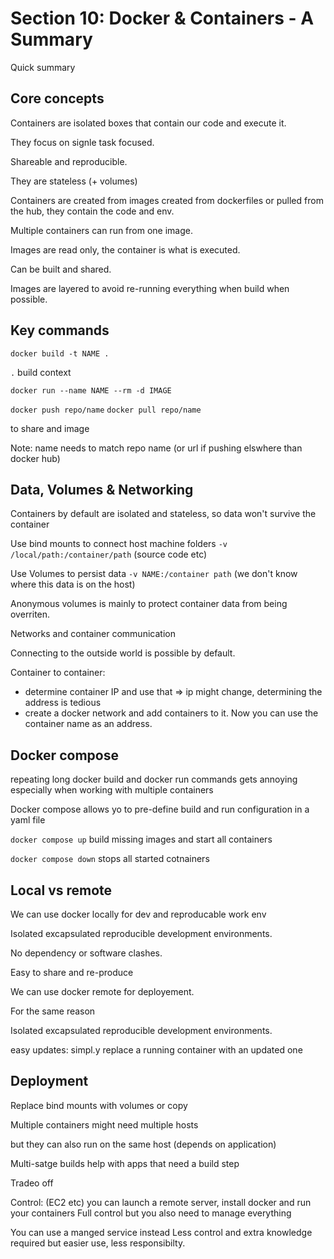 # Section 10: Docker & Containers - A Summary

Quick summary

## Core concepts

Containers are isolated boxes that contain our code and execute it. 

They focus on signle task focused.

Shareable and reproducible.

They are stateless (+ volumes)

Containers are created from images created from dockerfiles or pulled from the hub, they contain the code and env.

Multiple containers can run from one image. 

Images are read only, the container is what is executed.

Can be built and shared.

Images are layered to avoid re-running everything when build when possible. 

## Key commands

`docker build -t NAME .`

`.` build context

`docker run --name NAME --rm -d IMAGE`

`docker push repo/name` `docker pull repo/name`

to share and image

Note: name needs to match repo name (or url if pushing elswhere than docker hub)

## Data, Volumes & Networking

Containers by default are isolated and stateless, so data won't survive the container

Use bind mounts to connect host machine folders `-v /local/path:/container/path` (source code etc)

Use Volumes to persist data `-v NAME:/container path` (we don't know where this data is on the host)

Anonymous volumes is mainly to protect container data from being overriten.

Networks and container communication

Connecting to the outside world is possible by default.

Container to container: 
- determine container IP and use that => ip might change, determining the address is tedious
- create a docker network and add containers to it. Now you can use the container name as an address.

## Docker compose

repeating long docker build and docker run commands gets annoying especially when working with multiple containers

Docker compose allows yo to pre-define build and run configuration in a yaml file

`docker compose up` build missing images and start all containers

`docker compose down` stops all started cotnainers

## Local vs remote

We can use docker locally for dev and reproducable work env

Isolated excapsulated reproducible development environments.

No dependency or software clashes.

Easy to share and re-produce


We can use docker remote for deployement. 

For the same reason

Isolated excapsulated reproducible development environments.

easy updates: simpl.y replace a running container with an updated one

## Deployment

Replace bind mounts with volumes or copy

Multiple containers might need multiple hosts

but they can also run on the same host (depends on application)

Multi-satge builds help with apps that need a build step

Tradeo off

Control:
(EC2 etc) you can launch a remote server, install docker and run your containers
Full control but you also need to manage everything

You can use a manged service instead
Less control and extra knowledge required but easier use, less responsibilty.

